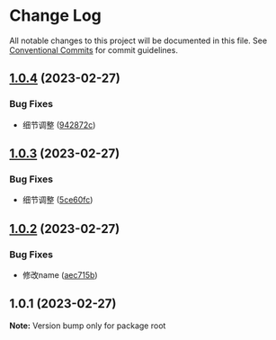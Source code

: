 # Change Log

All notable changes to this project will be documented in this file.
See [Conventional Commits](https://conventionalcommits.org) for commit guidelines.

## [1.0.4](https://github.com/JN321/monorepo/compare/v1.0.3...v1.0.4) (2023-02-27)


### Bug Fixes

* 细节调整 ([942872c](https://github.com/JN321/monorepo/commit/942872c85a9e3f175fd68862903148549a6cc8ef))





## [1.0.3](https://github.com/JN321/monorepo/compare/v1.0.2...v1.0.3) (2023-02-27)


### Bug Fixes

* 细节调整 ([5ce60fc](https://github.com/JN321/monorepo/commit/5ce60fce20b85f6cf9e40e9492d58338760582f9))





## [1.0.2](https://github.com/JN321/monorepo/compare/v1.0.1...v1.0.2) (2023-02-27)


### Bug Fixes

* 修改name ([aec715b](https://github.com/JN321/monorepo/commit/aec715bff822f60a81697f406bdfb6bec54e0582))





## 1.0.1 (2023-02-27)

**Note:** Version bump only for package root

